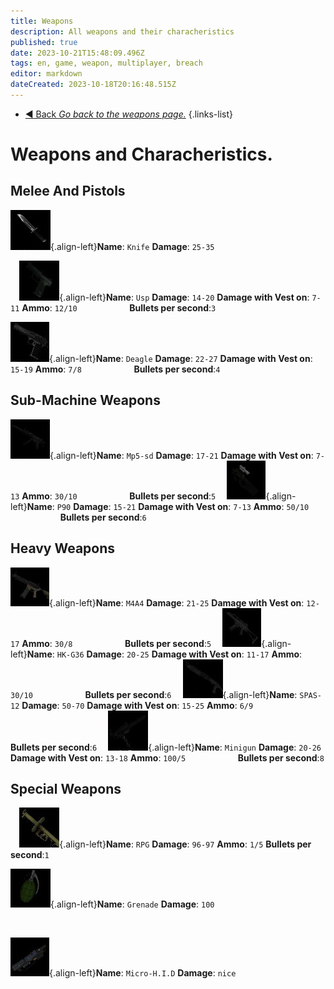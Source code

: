 ```yaml
---
title: Weapons
description: All weapons and their characheristics
published: true
date: 2023-10-21T15:48:09.496Z
tags: en, game, weapon, multiplayer, breach
editor: markdown
dateCreated: 2023-10-18T20:16:48.515Z
---
```


- [:arrow_backward: Back *Go back to the weapons page.*](/en/game/weapons#weapons)
{.links-list}
# Weapons and Characheristics.
## Melee And Pistols
![knife.png](/images/items/inventoryicons/knife.png){.align-left}**Name**: `Knife`
**Damage**: `25-35`

⠀
![usp.png](/images/items/inventoryicons/usp.png){.align-left}**Name**: `Usp`
**Damage**: `14-20`
**Damage with Vest on**: `7-11`
**Ammo**: `12/10`
⠀⠀⠀⠀⠀⠀ ⠀ **Bullets per second**:`3`

![deagle.png](/images/items/inventoryicons/deagle.png){.align-left}**Name**: `Deagle`
**Damage**: `22-27`
**Damage with Vest on**: `15-19`
**Ammo**: `7/8`
⠀⠀⠀⠀⠀⠀ ⠀ **Bullets per second**:`4`
## Sub-Machine Weapons
![mp5-sd.png](/images/items/inventoryicons/mp5-sd.png){.align-left}**Name**: `Mp5-sd`
**Damage**: `17-21`
**Damage with Vest on**: `7-13`
**Ammo**: `30/10`
⠀⠀⠀⠀⠀⠀ ⠀ **Bullets per second**:`5`
⠀
![p90.png](/images/items/inventoryicons/p90.png){.align-left}**Name**: `P90`
**Damage**: `15-21`
**Damage with Vest on**: `7-13`
**Ammo**: `50/10`
⠀⠀⠀⠀⠀⠀ ⠀ **Bullets per second**:`6`
## Heavy Weapons
![m4a4.png](/images/items/inventoryicons/m4a4.png){.align-left}**Name**: `M4A4`
**Damage**: `21-25`
**Damage with Vest on**: `12-17`
**Ammo**: `30/8`
⠀⠀⠀⠀⠀⠀ ⠀ **Bullets per second**:`5`
⠀
![HK-G36.png](/images/items/inventoryicons/scar.png){.align-left}**Name**: `HK-G36`
**Damage**: `20-25`
**Damage with Vest on**: `11-17`
**Ammo**: `30/10`
⠀⠀⠀⠀⠀⠀ ⠀ **Bullets per second**:`6`
⠀
![SPAS12.png](/images/items/inventoryicons/spas-12.png){.align-left}**Name**: `SPAS-12`
**Damage**: `50-70`
**Damage with Vest on**: `15-25`
**Ammo**: `6/9`
⠀⠀⠀⠀⠀⠀ ⠀ **Bullets per second**:`6`
⠀
![minigun.png](/images/items/inventoryicons/minigun.png){.align-left}**Name**: `Minigun`
**Damage**: `20-26`
**Damage with Vest on**: `13-18`
**Ammo**: `100/5`
⠀⠀⠀⠀⠀⠀ ⠀ **Bullets per second**:`8`
## Special Weapons
⠀
![rpg.png](/images/items/inventoryicons/rpg.png){.align-left}**Name**: `RPG`
**Damage**: `96-97`
**Ammo**: `1/5`
**Bullets per second**:`1`
⠀

![grenade.png](/images/items/inventoryicons/grenade.png){.align-left}**Name**: `Grenade`
**Damage**: `100`

⠀

![microhid.png](/images/items/inventoryicons/microhid.png){.align-left}**Name**: `Micro-H.I.D`
**Damage**: `nice`